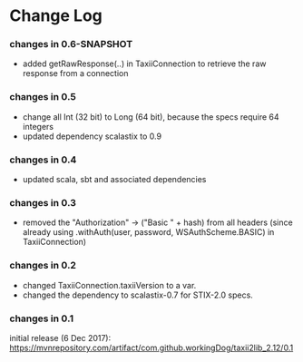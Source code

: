 Change Log
==========

### changes in 0.6-SNAPSHOT

* added getRawResponse(..) in TaxiiConnection to retrieve the raw response from a connection

### changes in 0.5

* change all Int (32 bit) to Long (64 bit), because the specs require 64 integers
* updated dependency scalastix to 0.9

### changes in 0.4

* updated scala, sbt and associated dependencies

### changes in 0.3

* removed the "Authorization" -> ("Basic " + hash) from all headers 
    (since already using .withAuth(user, password, WSAuthScheme.BASIC) in TaxiiConnection)

### changes in 0.2

* changed TaxiiConnection.taxiiVersion to a var.
* changed the dependency to scalastix-0.7 for STIX-2.0 specs.

### changes in 0.1

initial release (6 Dec 2017): 
https://mvnrepository.com/artifact/com.github.workingDog/taxii2lib_2.12/0.1

